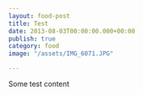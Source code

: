```yaml
---
layout: food-post
title: Test
date: 2013-08-03T00:00:00.000+00:00
publish: true
category: food
image: "/assets/IMG_6071.JPG"

---
```

Some test content